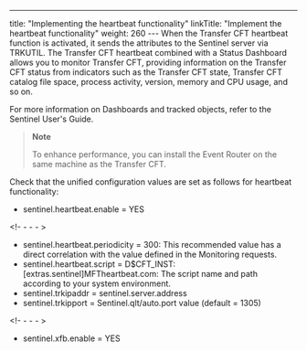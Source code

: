 ---
title: "Implementing the heartbeat functionality"
linkTitle: "Implement the heartbeat functionality"
weight: 260
--- When the Transfer CFT heartbeat function is activated, it sends the attributes to the Sentinel server via TRKUTIL. The Transfer CFT heartbeat combined with a Status Dashboard allows you to monitor Transfer CFT, providing information on the Transfer CFT status from indicators such as the Transfer CFT state, Transfer CFT catalog file space, process activity, version, memory and CPU usage, and so on.

For more information on Dashboards and tracked objects, refer to the Sentinel User's Guide.

> **Note**
>
> To enhance performance, you can install the Event Router on the same machine as the Transfer CFT.

Check that the unified configuration values are set as follows for heartbeat functionality:

- sentinel.heartbeat.enable = YES

<!- - - - >

- sentinel.heartbeat.periodicity = 300: This recommended value has a direct correlation with the value defined in the Monitoring requests.
- sentinel.heartbeat.script = D$CFT_INST:[extras.sentinel]MFTheartbeat.com: The script name and path according to your system environment.
- sentinel.trkipaddr = sentinel.server.address
- sentinel.trkipport = Sentinel.qlt/auto.port value (default = 1305)

<!- - - - >

- sentinel.xfb.enable = YES
